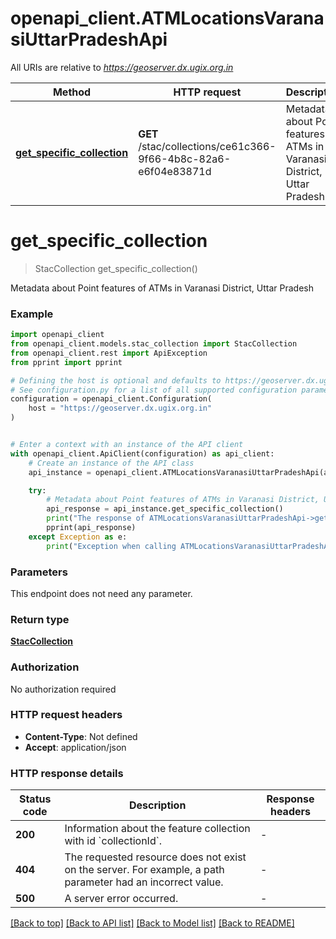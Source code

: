 # openapi_client.ATMLocationsVaranasiUttarPradeshApi

All URIs are relative to *https://geoserver.dx.ugix.org.in*

Method | HTTP request | Description
------------- | ------------- | -------------
[**get_specific_collection**](ATMLocationsVaranasiUttarPradeshApi.md#get_specific_collection) | **GET** /stac/collections/ce61c366-9f66-4b8c-82a6-e6f04e83871d | Metadata about Point features of ATMs in Varanasi District, Uttar Pradesh


# **get_specific_collection**
> StacCollection get_specific_collection()

Metadata about Point features of ATMs in Varanasi District, Uttar Pradesh

### Example


```python
import openapi_client
from openapi_client.models.stac_collection import StacCollection
from openapi_client.rest import ApiException
from pprint import pprint

# Defining the host is optional and defaults to https://geoserver.dx.ugix.org.in
# See configuration.py for a list of all supported configuration parameters.
configuration = openapi_client.Configuration(
    host = "https://geoserver.dx.ugix.org.in"
)


# Enter a context with an instance of the API client
with openapi_client.ApiClient(configuration) as api_client:
    # Create an instance of the API class
    api_instance = openapi_client.ATMLocationsVaranasiUttarPradeshApi(api_client)

    try:
        # Metadata about Point features of ATMs in Varanasi District, Uttar Pradesh
        api_response = api_instance.get_specific_collection()
        print("The response of ATMLocationsVaranasiUttarPradeshApi->get_specific_collection:\n")
        pprint(api_response)
    except Exception as e:
        print("Exception when calling ATMLocationsVaranasiUttarPradeshApi->get_specific_collection: %s\n" % e)
```



### Parameters

This endpoint does not need any parameter.

### Return type

[**StacCollection**](StacCollection.md)

### Authorization

No authorization required

### HTTP request headers

 - **Content-Type**: Not defined
 - **Accept**: application/json

### HTTP response details

| Status code | Description | Response headers |
|-------------|-------------|------------------|
**200** | Information about the feature collection with id &#x60;collectionId&#x60;. |  -  |
**404** | The requested resource does not exist on the server. For example, a path parameter had an incorrect value. |  -  |
**500** | A server error occurred. |  -  |

[[Back to top]](#) [[Back to API list]](../README.md#documentation-for-api-endpoints) [[Back to Model list]](../README.md#documentation-for-models) [[Back to README]](../README.md)

